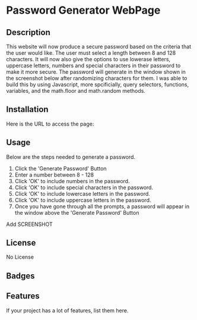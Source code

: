 # Password Generator WebPage

## Description

This website will now produce a secure password based on the criteria that the user would like.  The user must select a length between 8 and 128 characters.  It will now also give the options to use lowerase letters, uppercase letters, numbers and special characters in their password to make it more secure.  The password will generate in the window shown in the screenshot below after randomizing characters for them. I was able to build this by using Javascript, more spcificially, query selectors, functions, variables, and the math.floor and math.random methods.  

## Installation

Here is the URL to access the page: 

## Usage

Below are the steps needed to generate a password.  
1. Click the 'Generate Password' Button
2. Enter a number between 8 - 128
3. Click 'OK' to include numbers in the password. 
4. Click 'OK' to include special characters in the password. 
5. Click 'OK' to include lowercase letters in the password. 
6. Click 'OK' to include uppercase letters in the password. 
7. Once you have gone through all the prompts, a password will appear in the window above the 'Generate Password' Button

Add SCREENSHOT
## License

No License

## Badges



## Features

If your project has a lot of features, list them here.

